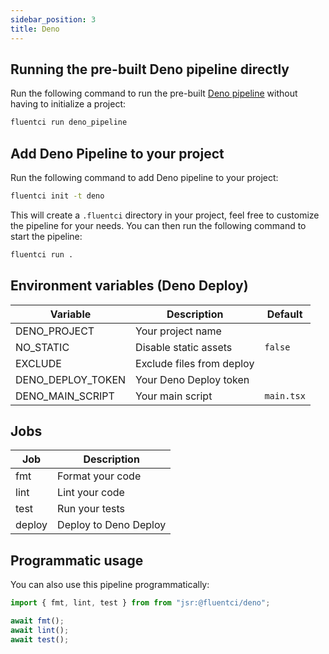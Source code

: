 ```yaml
---
sidebar_position: 3
title: Deno
---
```


## Running the pre-built Deno pipeline directly

Run the following command to run the pre-built [Deno pipeline](https://github.com/fluent-ci-templates/deno-pipeline) without having to initialize a project:

```bash
fluentci run deno_pipeline
```

## Add Deno Pipeline to your project

Run the following command to add Deno pipeline to your project:

```bash
fluentci init -t deno
```

This will create a `.fluentci` directory in your project, feel free to customize the pipeline for your needs.
You can then run the following command to start the pipeline:

```bash
fluentci run .
```

## Environment variables (Deno Deploy)

| Variable          | Description               | Default    |
| ----------------- | ------------------------- | ---------- |
| DENO_PROJECT      | Your project name         |            |
| NO_STATIC         | Disable static assets     | `false`    |
| EXCLUDE           | Exclude files from deploy |            |
| DENO_DEPLOY_TOKEN | Your Deno Deploy token    |            |
| DENO_MAIN_SCRIPT  | Your main script          | `main.tsx` |

## Jobs

| Job    | Description           |
| ------ | --------------------- |
| fmt    | Format your code      |
| lint   | Lint your code        |
| test   | Run your tests        |
| deploy | Deploy to Deno Deploy |

## Programmatic usage

You can also use this pipeline programmatically:

```ts
import { fmt, lint, test } from from "jsr:@fluentci/deno";

await fmt();
await lint();
await test();

```
